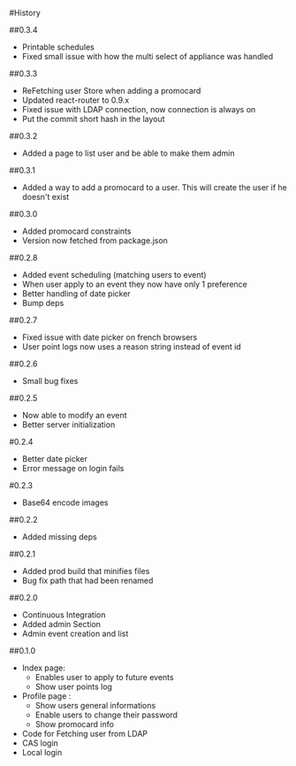 #History

##0.3.4
- Printable schedules
- Fixed small issue with how the multi select of appliance was handled

##0.3.3
- ReFetching user Store when adding a promocard
- Updated react-router to 0.9.x
- Fixed issue with LDAP connection, now connection is always on
- Put the commit short hash in the layout

##0.3.2
- Added a page to list user and be able to make them admin

##0.3.1
- Added a way to add a promocard to a user. This will create the user if he doesn't exist

##0.3.0
- Added promocard constraints
- Version now fetched from package.json

##0.2.8
- Added event scheduling (matching users to event)
- When user apply to an event they now have only 1 preference
- Better handling of date picker
- Bump deps

##0.2.7
- Fixed issue with date picker on french browsers
- User point logs now uses a reason string instead of event id

##0.2.6
- Small bug fixes

##0.2.5
- Now able to modify an event
- Better server initialization

#0.2.4
- Better date picker
- Error message on login fails

#0.2.3
- Base64 encode images

##0.2.2
- Added missing deps

##0.2.1
- Added prod build that minifies files
- Bug fix path that had been renamed

##0.2.0
- Continuous Integration
- Added admin Section
- Admin event creation and list

##0.1.0
- Index page:
    - Enables user to apply to future events
    - Show user points log
- Profile page :
    - Show users general informations
    - Enable users to change their password
    - Show promocard info
- Code for Fetching user from LDAP
- CAS login
- Local login
